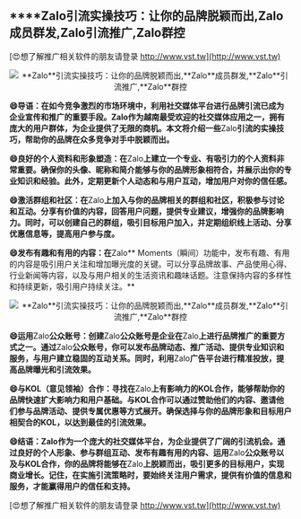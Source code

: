 ## ****Zalo**引流实操技巧：让你的品牌脱颖而出,**Zalo**成员群发,**Zalo**引流推广,**Zalo**群控**

[😍想了解推广相关软件的朋友请登录 http://www.vst.tw](http://www.vst.tw)

 <center><img src="https://vst.tw/MP4/tuiguang/png/7.png" alt="**Zalo**引流实操技巧：让你的品牌脱颖而出,**Zalo**成员群发,**Zalo**引流推广,**Zalo**群控"></center>

**😄导语：在如今竞争激烈的市场环境中，利用社交媒体平台进行品牌引流已成为企业宣传和推广的重要手段。**Zalo**作为越南最受欢迎的社交媒体应用之一，拥有庞大的用户群体，为企业提供了无限的商机。本文将介绍一些**Zalo**引流的实操技巧，帮助你的品牌在众多竞争对手中脱颖而出。**

**😄良好的个人资料和形象塑造：在**Zalo**上建立一个专业、有吸引力的个人资料非常重要。确保你的头像、昵称和简介能够与你的品牌形象相符合，并展示出你的专业知识和经验。此外，定期更新个人动态和与用户互动，增加用户对你的信任感。**

**😄激活群组和社区：在**Zalo**上加入与你的品牌相关的群组和社区，积极参与讨论和互动。分享有价值的内容，回答用户问题，提供专业建议，增强你的品牌影响力。同时，可以创建自己的群组，吸引目标用户加入，并定期组织线上活动、分享优惠信息等，提高用户参与度。**

**😄发布有趣和有用的内容：在**Zalo** Moments（瞬间）功能中，发布有趣、有用的内容是吸引用户关注和增加曝光度的关键。可以分享品牌故事、产品使用心得、行业新闻等内容，以及与用户相关的生活资讯和趣味话题。注意保持内容的多样性和持续更新，吸引用户持续关注。**

 <center><img src="https://vst.tw/MP4/tuiguang/png/8.png" alt="**Zalo**引流实操技巧：让你的品牌脱颖而出,**Zalo**成员群发,**Zalo**引流推广,**Zalo**群控"></center>

**😄运用**Zalo**公众账号：创建**Zalo**公众账号是企业在**Zalo**上进行品牌推广的重要方式之一。通过**Zalo**公众账号，你可以发布品牌动态、推广活动、提供专业知识和服务，与用户建立稳固的互动关系。同时，利用**Zalo**广告平台进行精准投放，提高品牌曝光和引流效果。**

**😄与KOL（意见领袖）合作：寻找在**Zalo**上有影响力的KOL合作，能够帮助你的品牌快速扩大影响力和用户基础。与KOL合作可以通过赞助他们的内容、邀请他们参与品牌活动、提供专属优惠等方式展开。确保选择与你的品牌形象和目标用户相契合的KOL，以达到最佳的引流效果。**

**😄结语：**Zalo**作为一个庞大的社交媒体平台，为企业提供了广阔的引流机会。通过良好的个人形象、参与群组互动、发布有趣有用的内容、运用**Zalo**公众账号以及与KOL合作，你的品牌将能够在**Zalo**上脱颖而出，吸引更多的目标用户，实现商业增长。记住，在实施引流策略时，要始终关注用户需求，提供有价值的信息和服务，才能赢得用户的信任和支持。**

[😍想了解推广相关软件的朋友请登录 http://www.vst.tw](http://www.vst.tw)



